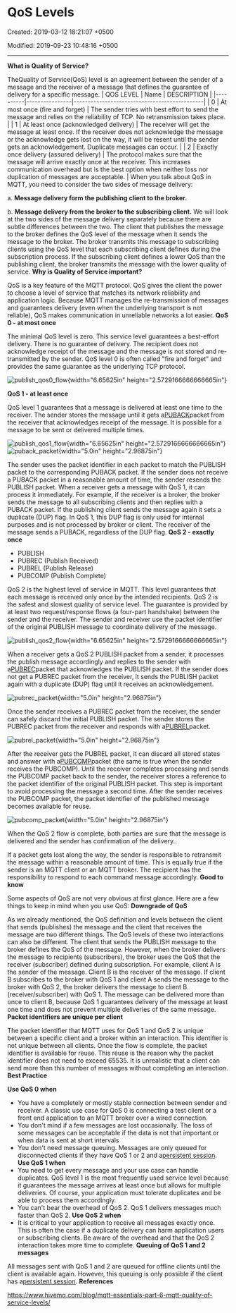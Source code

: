 # QoS Levels

Created: 2019-03-12 18:21:07 +0500

Modified: 2019-09-23 10:48:16 +0500

---

**What is Quality of Service?**

TheQuality of Service(QoS) level is an agreement between the sender of a message and the receiver of a message that defines the guarantee of delivery for a specific message.
| QOS LEVEL | Name                                     | DESCRIPTION                                                                                                                                                                                                                          |
|----------|----------------|----------------------------------------------|
| 0         | At most once (fire and forget)           | The sender tries with best effort to send the message and relies on the reliability of TCP. No retransmission takes place.                                                                                                           |
| 1         | At least once (acknowledged delivery)    | The receiver will get the message at least once. If the receiver does not acknowledge the message or the acknowledge gets lost on the way, it will be resent until the sender gets an acknowledgement. Duplicate messages can occur. |
| 2         | Exactly once delivery (assured delivery) | The protocol makes sure that the message will arrive exactly once at the receiver. This increases communication overhead but is the best option when neither loss nor duplication of messages are acceptable.                        |
When you talk about QoS in MQTT, you need to consider the two sides of message delivery:

a.  **Message delivery form the publishing client to the broker.**

b.  **Message delivery from the broker to the subscribing client.**
We will look at the two sides of the message delivery separately because there are subtle differences between the two. The client that publishes the message to the broker defines the QoS level of the message when it sends the message to the broker. The broker transmits this message to subscribing clients using the QoS level that each subscribing client defines during the subscription process. If the subscribing client defines a lower QoS than the publishing client, the broker transmits the message with the lower quality of service.
**Why is Quality of Service important?**

QoS is a key feature of the MQTT protocol. QoS gives the client the power to choose a level of service that matches its network reliability and application logic. Because MQTT manages the re-transmission of messages and guarantees delivery (even when the underlying transport is not reliable), QoS makes communication in unreliable networks a lot easier.
**QoS 0 - at most once**

The minimal QoS level is zero. This service level guarantees a best-effort delivery. There is no guarantee of delivery. The recipient does not acknowledge receipt of the message and the message is not stored and re-transmitted by the sender. QoS level 0 is often called "fire and forget" and provides the same guarantee as the underlying TCP protocol.

![publish_qos0_flow](media/QoS-Levels-image1.png){width="6.65625in" height="2.5729166666666665in"}

**QoS 1 - at least once**

QoS level 1 guarantees that a message is delivered at least one time to the receiver. The sender stores the message until it gets a[PUBACK](http://docs.oasis-open.org/mqtt/mqtt/v3.1.1/os/mqtt-v3.1.1-os.html#_Toc398718043)packet from the receiver that acknowledges receipt of the message. It is possible for a message to be sent or delivered multiple times.

![publish_qos1_flow](media/QoS-Levels-image2.png){width="6.65625in" height="2.5729166666666665in"}
![puback_packet](media/QoS-Levels-image3.png){width="5.0in" height="2.96875in"}

The sender uses the packet identifier in each packet to match the PUBLISH packet to the corresponding PUBACK packet. If the sender does not receive a PUBACK packet in a reasonable amount of time, the sender resends the PUBLISH packet. When a receiver gets a message with QoS 1, it can process it immediately. For example, if the receiver is a broker, the broker sends the message to all subscribing clients and then replies with a PUBACK packet. If the publishing client sends the message again it sets a duplicate (DUP) flag. In QoS 1, this DUP flag is only used for internal purposes and is not processed by broker or client. The receiver of the message sends a PUBACK, regardless of the DUP flag.
**QoS 2 - exactly once**
-   PUBLISH
-   PUBREC (Publish Received)
-   PUBREL (Publish Release)
-   PUBCOMP (Publish Complete)

QoS 2 is the highest level of service in MQTT. This level guarantees that each message is received only once by the intended recipients. QoS 2 is the safest and slowest quality of service level. The guarantee is provided by at least two request/response flows (a four-part handshake) between the sender and the receiver. The sender and receiver use the packet identifier of the original PUBLISH message to coordinate delivery of the message.

![publish_qos2_flow](media/QoS-Levels-image4.png){width="6.65625in" height="2.5729166666666665in"}

When a receiver gets a QoS 2 PUBLISH packet from a sender, it processes the publish message accordingly and replies to the sender with a[PUBREC](http://docs.oasis-open.org/mqtt/mqtt/v3.1.1/os/mqtt-v3.1.1-os.html#_Toc398718048)packet that acknowledges the PUBLISH packet. If the sender does not get a PUBREC packet from the receiver, it sends the PUBLISH packet again with a duplicate (DUP) flag until it receives an acknowledgement.

![pubrec_packet](media/QoS-Levels-image5.png){width="5.0in" height="2.96875in"}

Once the sender receives a PUBREC packet from the receiver, the sender can safely discard the initial PUBLISH packet. The sender stores the PUBREC packet from the receiver and responds with a[PUBREL](http://docs.oasis-open.org/mqtt/mqtt/v3.1.1/os/mqtt-v3.1.1-os.html#_Toc398718053)packet.

![pubrel_packet](media/QoS-Levels-image6.png){width="5.0in" height="2.96875in"}

After the receiver gets the PUBREL packet, it can discard all stored states and answer with a[PUBCOMP](http://docs.oasis-open.org/mqtt/mqtt/v3.1.1/os/mqtt-v3.1.1-os.html#_Toc398718058)packet (the same is true when the sender receives the PUBCOMP). Until the receiver completes processing and sends the PUBCOMP packet back to the sender, the receiver stores a reference to the packet identifier of the original PUBLISH packet. This step is important to avoid processing the message a second time. After the sender receives the PUBCOMP packet, the packet identifier of the published message becomes available for reuse.

![pubcomp_packet](media/QoS-Levels-image7.png){width="5.0in" height="2.96875in"}

When the QoS 2 flow is complete, both parties are sure that the message is delivered and the sender has confirmation of the delivery..

If a packet gets lost along the way, the sender is responsible to retransmit the message within a reasonable amount of time. This is equally true if the sender is an MQTT client or an MQTT broker. The recipient has the responsibility to respond to each command message accordingly.
**Good to know**

Some aspects of QoS are not very obvious at first glance. Here are a few things to keep in mind when you use QoS:
**Downgrade of QoS**

As we already mentioned, the QoS definition and levels between the client that sends (publishes) the message and the client that receives the message are two different things. The QoS levels of these two interactions can also be different. The client that sends the PUBLISH message to the broker defines the QoS of the message. However, when the broker delivers the message to recipients (subscribers), the broker uses the QoS that the receiver (subscriber) defined during subscription. For example, client A is the sender of the message. Client B is the receiver of the message. If client B subscribes to the broker with QoS 1 and client A sends the message to the broker with QoS 2, the broker delivers the message to client B (receiver/subscriber) with QoS 1. The message can be delivered more than once to client B, because QoS 1 guarantees delivery of the message at least one time and does not prevent multiple deliveries of the same message.
**Packet identifiers are unique per client**

The packet identifier that MQTT uses for QoS 1 and QoS 2 is unique between a specific client and a broker within an interaction. This identifier is not unique between all clients. Once the flow is complete, the packet identifier is available for reuse. This reuse is the reason why the packet identifier does not need to exceed 65535. It is unrealistic that a client can send more than this number of messages without completing an interaction.
**Best Practice**

**Use QoS 0 when**
-   You have a completely or mostly stable connection between sender and receiver. A classic use case for QoS 0 is connecting a test client or a front end application to an MQTT broker over a wired connection.
-   You don't mind if a few messages are lost occasionally. The loss of some messages can be acceptable if the data is not that important or when data is sent at short intervals
-   You don't need message queuing. Messages are only queued for disconnected clients if they have QoS 1 or 2 and a[persistent session](https://www.hivemq.com/blog/mqtt-essentials-part-7-persistent-session-queuing-messages).
**Use QoS 1 when**
-   You need to get every message and your use case can handle duplicates. QoS level 1 is the most frequently used service level because it guarantees the message arrives at least once but allows for multiple deliveries. Of course, your application must tolerate duplicates and be able to process them accordingly.
-   You can't bear the overhead of QoS 2. QoS 1 delivers messages much faster than QoS 2.
**Use QoS 2 when**
-   It is critical to your application to receive all messages exactly once. This is often the case if a duplicate delivery can harm application users or subscribing clients. Be aware of the overhead and that the QoS 2 interaction takes more time to complete.
**Queuing of QoS 1 and 2 messages**

All messages sent with QoS 1 and 2 are queued for offline clients until the client is available again. However, this queuing is only possible if the client has a[persistent session](https://www.hivemq.com/blog/mqtt-essentials-part-7-persistent-session-queuing-messages/).
**References**

<https://www.hivemq.com/blog/mqtt-essentials-part-6-mqtt-quality-of-service-levels/>

